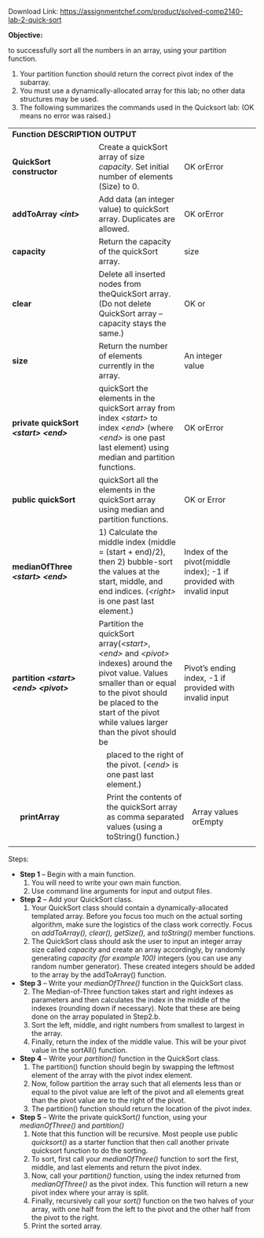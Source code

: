 Download Link: https://assignmentchef.com/product/solved-comp2140-lab-2-quick-sort
<br>



<strong>Objective:</strong>

to successfully sort all the numbers in an array, using your partition function.

<ol>

 <li>Your partition function should return the correct pivot index of the subarray.</li>

 <li>You must use a dynamically-allocated array for this lab; no other data structures may be used.</li>

 <li>The following summarizes the commands used in the Quicksort lab: (OK means no error was raised.)</li>

</ol>

<table width="671">

 <tbody>

  <tr>

   <td colspan="6" width="671"><strong>Function                                           DESCRIPTION                                       OUTPUT </strong></td>

   <td width="0"> </td>

  </tr>

  <tr>

   <td colspan="2" width="234"><strong>QuickSort constructor </strong></td>

   <td colspan="2" width="266">Create a quickSort array of size <em>capacity</em>. Set initial number of elements (Size) to 0.</td>

   <td colspan="2" width="171">OK orError</td>

   <td width="0"> </td>

  </tr>

  <tr>

   <td colspan="2" width="234"><strong>addToArray <em>&lt;int&gt;</em>  </strong></td>

   <td colspan="2" width="266">Add data (an integer value) to quickSort array. Duplicates are allowed.</td>

   <td colspan="2" width="171">OK orError</td>

   <td width="0"> </td>

  </tr>

  <tr>

   <td colspan="2" width="234"><strong>capacity </strong></td>

   <td colspan="2" width="266">Return the capacity of the quickSort array.</td>

   <td colspan="2" width="171">size</td>

   <td width="0"> </td>

  </tr>

  <tr>

   <td colspan="2" width="234"><strong>clear </strong></td>

   <td colspan="2" width="266">Delete all inserted nodes from theQuickSort array. (Do not delete QuickSort array – capacity stays the same.)</td>

   <td colspan="2" width="171">OK or</td>

   <td width="0"> </td>

  </tr>

  <tr>

   <td colspan="2" width="234"><strong>size </strong></td>

   <td colspan="2" width="266">Return the number of elements currently in the array.</td>

   <td colspan="2" width="171">An integer value</td>

   <td width="0"> </td>

  </tr>

  <tr>

   <td colspan="2" width="234"><strong>private quickSort <em>&lt;start&gt;</em> <em>&lt;end&gt;</em> </strong></td>

   <td colspan="2" width="266">quickSort the elements in the quickSort array from index <em>&lt;start&gt;</em> to index <em>&lt;end&gt;</em> (where <em>&lt;end&gt;</em> is one past last element) using median and partition functions.</td>

   <td colspan="2" width="171">OK orError</td>

   <td width="0"> </td>

  </tr>

  <tr>

   <td colspan="2" width="234"><strong>public quickSort </strong></td>

   <td colspan="2" width="266">quickSort all the elements in the quickSort array using median and partition functions.</td>

   <td colspan="2" width="171">OK or  Error</td>

   <td width="0"> </td>

  </tr>

  <tr>

   <td colspan="2" width="234"><strong>medianOfThree <em>&lt;start&gt;</em> <em>&lt;end&gt;</em> </strong></td>

   <td colspan="2" width="266">1) Calculate the middle index (middle = (start + end)/2), then 2) bubble-sort the values at the start, middle, and end indices. (<em>&lt;right&gt;</em> is one past last element.)</td>

   <td colspan="2" width="171">Index of the pivot(middle index); -1 if provided with invalid input</td>

   <td width="0"> </td>

  </tr>

  <tr>

   <td colspan="2" width="234"><strong>partition <em>&lt;start&gt;</em> <em>&lt;end&gt;</em> <em>&lt;pivot&gt;</em> </strong></td>

   <td colspan="2" width="266">Partition the quickSort array(<em>&lt;start&gt;</em>, <em>&lt;end&gt;</em> and <em>&lt;pivot&gt;</em> indexes) around the pivot value. Values smaller than or equal to the pivot should be placed to the start of the pivot while values larger than the pivot should be</td>

   <td colspan="2" width="171">Pivot’s ending index, -1 if provided with invalid input</td>

   <td width="0"> </td>

  </tr>

  <tr>

   <td width="0"> </td>

   <td colspan="2" width="234"> </td>

   <td colspan="2" width="266">placed to the right of the pivot. (<em>&lt;end&gt;</em> is one past last element.)</td>

   <td colspan="2" width="171"> </td>

  </tr>

  <tr>

   <td width="0"> </td>

   <td colspan="2" width="234"><strong>printArray </strong></td>

   <td colspan="2" width="266">Print the contents of the quickSort array as comma separated values (using a toString() function.)</td>

   <td colspan="2" width="171">Array values orEmpty</td>

  </tr>

  <tr>

   <td width="0"></td>

   <td width="233"></td>

   <td width="0"></td>

   <td width="266"></td>

   <td width="0"></td>

   <td width="171"></td>

   <td width="0"></td>

  </tr>

 </tbody>

</table>

Steps:

<ul>

 <li><strong>Step 1</strong> – Begin with a main function.

  <ol>

   <li>You will need to write your own main function.</li>

   <li>Use command line arguments for input and output files.</li>

  </ol></li>

 <li><strong>Step 2</strong> – Add your QuickSort class.

  <ol>

   <li>Your QuickSort class should contain a dynamically-allocated templated array. Before you focus too much on the actual sorting algorithm, make sure the logistics of the class work correctly. Focus on <em>addToArray(), clear(), getSize(), </em>and <em>toString()</em> member functions.</li>

   <li>The QuickSort class should ask the user to input an integer array size called <em>capacity</em> and create an array accordingly, by randomly generating <em>capacity (for example 100)</em> integers (you can use any random number generator). These created integers should be added to the array by the addToArray() function.</li>

  </ol></li>

 <li><strong>Step 3</strong> – Write your <em>medianOfThree()</em> function in the QuickSort class.

  <ol start="2">

   <li>The Median-of-Three function takes start and right indexes as parameters and then calculates the index in the middle of the indexes (rounding down if necessary). Note that these are being done on the array populated in Step2.b.</li>

   <li>Sort the left, middle, and right numbers from smallest to largest in the array.</li>

   <li>Finally, return the index of the middle value. This will be your pivot value in the sortAll() function.</li>

  </ol></li>

 <li><strong>Step 4</strong> – Write your <em>partition()</em> function in the QuickSort class.

  <ol>

   <li>The partition() function should begin by swapping the leftmost element of the array with the pivot index element.</li>

   <li>Now, follow partition the array such that all elements less than or equal to the pivot value are left of the pivot and all elements great than the pivot value are to the right of the pivot.</li>

   <li>The partition() function should return the location of the pivot index.</li>

  </ol></li>

 <li><strong>Step 5</strong> – Write the private quickSort<em>()</em> function, using your <em>medianOfThree()</em> and <em>partition()</em>

  <ol>

   <li>Note that this function will be recursive. Most people use public <em>quicksort()</em> as a starter function that then call another private quicksort function to do the sorting.</li>

   <li>To sort, first call your <em>medianOfThree()</em> function to sort the first, middle, and last elements and return the pivot index.</li>

   <li>Now, call your <em>partition()</em> function, using the index returned from <em>medianOfThree()</em> as the pivot index. This function will return a new pivot index where your array is split.</li>

   <li>Finally, recursively call your <em>sort()</em> function on the two halves of your array, with one half from the left to the pivot and the other half from the pivot to the right.</li>

   <li>Print the sorted array.</li>

  </ol></li>

</ul>





